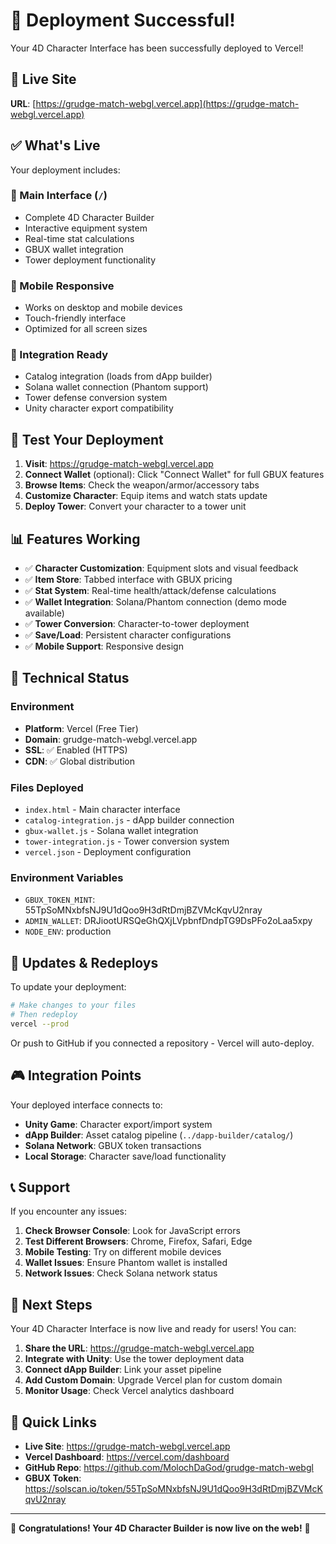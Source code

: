 # 🎉 Deployment Successful!

Your 4D Character Interface has been successfully deployed to Vercel!

## 🚀 Live Site
**URL**: [https://grudge-match-webgl.vercel.app](https://grudge-match-webgl.vercel.app)

## ✅ What's Live

Your deployment includes:

### 🏰 Main Interface (`/`)
- Complete 4D Character Builder
- Interactive equipment system
- Real-time stat calculations
- GBUX wallet integration
- Tower deployment functionality

### 📱 Mobile Responsive
- Works on desktop and mobile devices
- Touch-friendly interface
- Optimized for all screen sizes

### 🔗 Integration Ready
- Catalog integration (loads from dApp builder)
- Solana wallet connection (Phantom support)
- Tower defense conversion system
- Unity character export compatibility

## 🎯 Test Your Deployment

1. **Visit**: https://grudge-match-webgl.vercel.app
2. **Connect Wallet** (optional): Click "Connect Wallet" for full GBUX features
3. **Browse Items**: Check the weapon/armor/accessory tabs
4. **Customize Character**: Equip items and watch stats update
5. **Deploy Tower**: Convert your character to a tower unit

## 📊 Features Working

- ✅ **Character Customization**: Equipment slots and visual feedback
- ✅ **Item Store**: Tabbed interface with GBUX pricing
- ✅ **Stat System**: Real-time health/attack/defense calculations
- ✅ **Wallet Integration**: Solana/Phantom connection (demo mode available)
- ✅ **Tower Conversion**: Character-to-tower deployment
- ✅ **Save/Load**: Persistent character configurations
- ✅ **Mobile Support**: Responsive design

## 🔧 Technical Status

### Environment
- **Platform**: Vercel (Free Tier)
- **Domain**: grudge-match-webgl.vercel.app
- **SSL**: ✅ Enabled (HTTPS)
- **CDN**: ✅ Global distribution

### Files Deployed
- `index.html` - Main character interface
- `catalog-integration.js` - dApp builder connection
- `gbux-wallet.js` - Solana wallet integration  
- `tower-integration.js` - Tower conversion system
- `vercel.json` - Deployment configuration

### Environment Variables
- `GBUX_TOKEN_MINT`: 55TpSoMNxbfsNJ9U1dQoo9H3dRtDmjBZVMcKqvU2nray
- `ADMIN_WALLET`: DRJiootURSQeGhQXjLVpbnfDndpTG9DsPFo2oLaa5xpy
- `NODE_ENV`: production

## 🔄 Updates & Redeploys

To update your deployment:

```bash
# Make changes to your files
# Then redeploy
vercel --prod
```

Or push to GitHub if you connected a repository - Vercel will auto-deploy.

## 🎮 Integration Points

Your deployed interface connects to:

- **Unity Game**: Character export/import system
- **dApp Builder**: Asset catalog pipeline (`../dapp-builder/catalog/`)
- **Solana Network**: GBUX token transactions
- **Local Storage**: Character save/load functionality

## 📞 Support

If you encounter any issues:

1. **Check Browser Console**: Look for JavaScript errors
2. **Test Different Browsers**: Chrome, Firefox, Safari, Edge
3. **Mobile Testing**: Try on different mobile devices
4. **Wallet Issues**: Ensure Phantom wallet is installed
5. **Network Issues**: Check Solana network status

## 🎯 Next Steps

Your 4D Character Interface is now live and ready for users! You can:

1. **Share the URL**: https://grudge-match-webgl.vercel.app
2. **Integrate with Unity**: Use the tower deployment data
3. **Connect dApp Builder**: Link your asset pipeline
4. **Add Custom Domain**: Upgrade Vercel plan for custom domain
5. **Monitor Usage**: Check Vercel analytics dashboard

## 🔗 Quick Links

- **Live Site**: https://grudge-match-webgl.vercel.app
- **Vercel Dashboard**: https://vercel.com/dashboard
- **GitHub Repo**: https://github.com/MolochDaGod/grudge-match-webgl
- **GBUX Token**: https://solscan.io/token/55TpSoMNxbfsNJ9U1dQoo9H3dRtDmjBZVMcKqvU2nray

---

🎉 **Congratulations! Your 4D Character Builder is now live on the web!** 🎉